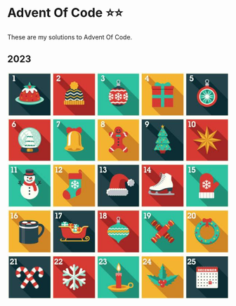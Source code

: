 # Advent Of Code ⭐⭐

These are my solutions to Advent Of Code.

## 2023

<a href="https://github.com/lvainio/Advent-Of-Code-2023/tree/main/2023/day1" style="margin:0"><img src="assets/day_1.jpg" alt="alt text" width="20%" /></a><a href="https://github.com/lvainio/Advent-Of-Code-2023/tree/main/2023/day2" style="margin:0"><img src="assets/day_2.jpg" alt="alt text" width="20%" /></a><a href="https://github.com/lvainio/Advent-Of-Code-2023/tree/main/2023/day3" style="margin:0"><img src="assets/day_3.jpg" alt="alt text" width="20%" /></a><a href="https://github.com/lvainio/Advent-Of-Code-2023/tree/main/2023/day4" style="margin:0"><img src="assets/day_4.jpg" alt="alt text" width="20%" /></a><a href="https://github.com/lvainio/Advent-Of-Code-2023/tree/main/2023/day5" style="margin:0"><img src="assets/day_5.jpg" alt="alt text" width="20%" /></a><a href="https://github.com/lvainio/Advent-Of-Code-2023/tree/main/2023/day6" style="margin:0"><img src="assets/day_6.jpg" alt="alt text" width="20%" /></a><a href="https://github.com/lvainio/Advent-Of-Code-2023/tree/main/2023/day7" style="margin:0"><img src="assets/day_7.jpg" alt="alt text" width="20%" /></a><a href="https://github.com/lvainio/Advent-Of-Code-2023/tree/main/2023/day8" style="margin:0"><img src="assets/day_8.jpg" alt="alt text" width="20%" /></a><a href="https://github.com/lvainio/Advent-Of-Code-2023/tree/main/2023/day9" style="margin:0"><img src="assets/day_9.jpg" alt="alt text" width="20%" /></a><a href="https://github.com/lvainio/Advent-Of-Code-2023/tree/main/2023/day10" style="margin:0"><img src="assets/day_10.jpg" alt="alt text" width="20%" /></a>
<a href="https://github.com/lvainio/Advent-Of-Code-2023/tree/main/2023/day11" style="margin:0"><img src="assets/day_11.jpg" alt="alt text" width="20%" /></a><a href="https://github.com/lvainio/Advent-Of-Code-2023/tree/main/2023/day12" style="margin:0"><img src="assets/day_12.jpg" alt="alt text" width="20%" /></a><a href="https://github.com/lvainio/Advent-Of-Code-2023/tree/main/2023/day13" style="margin:0"><img src="assets/day_13.jpg" alt="alt text" width="20%" /></a><a href="https://github.com/lvainio/Advent-Of-Code-2023/tree/main/2023/day14" style="margin:0"><img src="assets/day_14.jpg" alt="alt text" width="20%" /></a><a href="https://github.com/lvainio/Advent-Of-Code-2023/tree/main/2023/day15" style="margin:0"><img src="assets/day_15.jpg" alt="alt text" width="20%" /></a>
<a href="https://github.com/lvainio/Advent-Of-Code-2023/tree/main/2023/day16" style="margin:0"><img src="assets/day_16.jpg" alt="alt text" width="20%" /></a><a href="https://github.com/lvainio/Advent-Of-Code-2023/tree/main/2023/day17" style="margin:0"><img src="assets/day_17.jpg" alt="alt text" width="20%" /></a><a href="https://github.com/lvainio/Advent-Of-Code-2023/tree/main/2023/day18" style="margin:0"><img src="assets/day_18.jpg" alt="alt text" width="20%" /></a><a href="https://github.com/lvainio/Advent-Of-Code-2023/tree/main/2023/day19" style="margin:0"><img src="assets/day_19.jpg" alt="alt text" width="20%" /></a><a href="https://github.com/lvainio/Advent-Of-Code-2023/tree/main/2023/day20" style="margin:0"><img src="assets/day_20.jpg" alt="alt text" width="20%" /></a>
<a href="https://github.com/lvainio/Advent-Of-Code-2023/tree/main/2023/day21" style="margin:0"><img src="assets/day_21.jpg" alt="alt text" width="20%" /></a><a href="https://github.com/lvainio/Advent-Of-Code-2023/tree/main/2023/day22" style="margin:0"><img src="assets/day_22.jpg" alt="alt text" width="20%" /></a><a href="https://github.com/lvainio/Advent-Of-Code-2023/tree/main/2023/day23" style="margin:0"><img src="assets/day_23.jpg" alt="alt text" width="20%" /></a><a href="https://github.com/lvainio/Advent-Of-Code-2023/tree/main/2023/day24" style="margin:0"><img src="assets/day_24.jpg" alt="alt text" width="20%" /></a><a href="https://github.com/lvainio/Advent-Of-Code-2023/tree/main/2023/day25" style="margin:0"><img src="assets/day_25.jpg" alt="alt text" width="20%" /></a>
